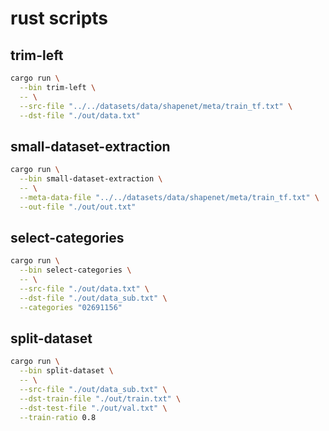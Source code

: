 # rust scripts

## trim-left

```sh
cargo run \
  --bin trim-left \
  -- \
  --src-file "../../datasets/data/shapenet/meta/train_tf.txt" \
  --dst-file "./out/data.txt"
```

## small-dataset-extraction

```sh
cargo run \
  --bin small-dataset-extraction \
  -- \
  --meta-data-file "../../datasets/data/shapenet/meta/train_tf.txt" \
  --out-file "./out/out.txt"
```

## select-categories

```sh
cargo run \
  --bin select-categories \
  -- \
  --src-file "./out/data.txt" \
  --dst-file "./out/data_sub.txt" \
  --categories "02691156"
```

## split-dataset

```sh
cargo run \
  --bin split-dataset \
  -- \
  --src-file "./out/data_sub.txt" \
  --dst-train-file "./out/train.txt" \
  --dst-test-file "./out/val.txt" \
  --train-ratio 0.8
```
